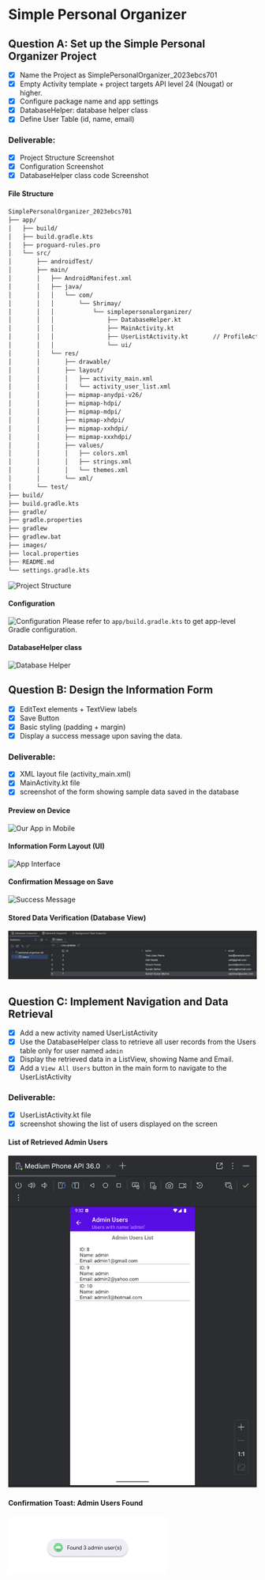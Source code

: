 # Simple Personal Organizer

## Question A: Set up the Simple Personal Organizer Project
- [X] Name the Project as SimplePersonalOrganizer_2023ebcs701
- [X] Empty Activity template + project targets API level 24 (Nougat) or higher.
- [X] Configure package name and app settings
- [X] DatabaseHelper: database helper class
- [X] Define User Table (id, name, email)

### Deliverable:
- [X] Project Structure Screenshot
- [X] Configuration Screenshot
- [X] DatabaseHelper class code Screenshot

#### File Structure

```sh
SimplePersonalOrganizer_2023ebcs701
├── app/
│   ├── build/
│   ├── build.gradle.kts
│   ├── proguard-rules.pro
│   └── src/
│       ├── androidTest/
│       ├── main/
│       │   ├── AndroidManifest.xml
│       │   ├── java/
│       │   │   └── com/
│       │   │       └── Shrimay/
│       │   │           └── simplepersonalorganizer/
│       │   │               ├── DatabaseHelper.kt
│       │   │               ├── MainActivity.kt
│       │   │               ├── UserListActivity.kt       // ProfileActivity
│       │   │               └── ui/
│       │   └── res/
│       │       ├── drawable/
│       │       ├── layout/
│       │       │   ├── activity_main.xml
│       │       │   └── activity_user_list.xml
│       │       ├── mipmap-anydpi-v26/
│       │       ├── mipmap-hdpi/
│       │       ├── mipmap-mdpi/
│       │       ├── mipmap-xhdpi/
│       │       ├── mipmap-xxhdpi/
│       │       ├── mipmap-xxxhdpi/
│       │       ├── values/
│       │       │   ├── colors.xml
│       │       │   ├── strings.xml
│       │       │   └── themes.xml
│       │       └── xml/
│       └── test/
├── build/
├── build.gradle.kts
├── gradle/
├── gradle.properties
├── gradlew
├── gradlew.bat
├── images/
├── local.properties
├── README.md
└── settings.gradle.kts
```

![Project Structure](./images/Project_Structure.png)

#### Configuration
![Configuration](./images/Configuration.png)
Please refer to `app/build.gradle.kts` to get app-level Gradle configuration.

#### DatabaseHelper class
![Database Helper](./images/DatabaseHelper.png)

## Question B: Design the Information Form
- [X] EditText elements + TextView labels
- [X] Save Button
- [X] Basic styling (padding + margin)
- [X] Display a success message upon saving the data.

### Deliverable:
- [X] XML layout file (activity_main.xml)
- [X] MainActivity.kt file
- [X] screenshot of the form showing sample data saved in the database

#### Preview on Device
![Our App in Mobile](./images/our_app.png)

#### Information Form Layout (UI)
![App Interface](./images/App_Layout.png)

#### Confirmation Message on Save
![Success Message](./images/Success_Message.png)

#### Stored Data Verification (Database View)
![Data Saved in Database](./images/Data_in_Database.png)

## Question C: Implement Navigation and Data Retrieval
- [X] Add a new activity named UserListActivity
- [X] Use the DatabaseHelper class to retrieve all user records from the Users table only for user named `admin`
- [X] Display the retrieved data in a ListView, showing Name and Email.
- [X] Add a `View All Users` button in the main form to navigate to the UserListActivity

### Deliverable:
- [X] UserListActivity.kt file
- [X] screenshot showing the list of users displayed on the screen

#### List of Retrieved Admin Users
![List of Retrieved Admin Users](./images/Admin_user_list.png)

#### Confirmation Toast: Admin Users Found
![Confirmation Toast: Admin Users Found](./images/Found_admin_users.png)